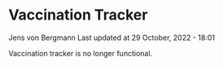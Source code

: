 Vaccination Tracker
================
Jens von Bergmann
Last updated at 29 October, 2022 - 18:01

Vaccination tracker is no longer functional.
